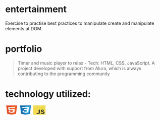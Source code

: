 # entertainment

Exercise to practise best practices to manipulate create and manipulate elements at DOM.

<p align="center">

   
</p>

# portfolio

> Timer and music player to relax - Tech: HTML, CSS, JavaScript.
> A project developed with support from Alura, which is always contributing to the programming community

# technology utilized:

<div style="display: inline_block">
  <img align="center" alt="Fer-HTML" height="30" width="40" src="https://raw.githubusercontent.com/devicons/devicon/master/icons/html5/html5-original.svg">
  <img align="center" alt="Fer-CSS" height="30" width="40" src="https://raw.githubusercontent.com/devicons/devicon/master/icons/css3/css3-original.svg">
  <img align="center" alt="Fer-JavaScript" height="30" width="40" src="https://raw.githubusercontent.com/devicons/devicon/master/icons/javascript/javascript-original.svg">
</div>
